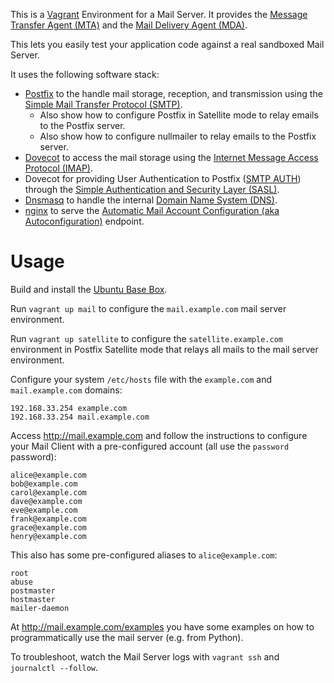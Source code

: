 This is a [Vagrant](https://www.vagrantup.com/) Environment for a Mail Server. It provides the [Message Transfer Agent (MTA)](https://en.wikipedia.org/wiki/Message_transfer_agent) and the [Mail Delivery Agent (MDA)](https://en.wikipedia.org/wiki/Mail_delivery_agent).

This lets you easily test your application code against a real sandboxed Mail Server.

It uses the following software stack:

* [Postfix](http://www.postfix.org/) to the handle mail storage, reception, and transmission using the [Simple Mail Transfer Protocol (SMTP)](https://en.wikipedia.org/wiki/Simple_Mail_Transfer_Protocol).
  * Also show how to configure Postfix in Satellite mode to relay emails to the Postfix server.
  * Also show how to configure nullmailer to relay emails to the Postfix server.
* [Dovecot](http://www.dovecot.org/) to access the mail storage using the [Internet Message Access Protocol (IMAP)](https://en.wikipedia.org/wiki/Internet_Message_Access_Protocol).
* Dovecot for providing User Authentication to Postfix ([SMTP AUTH](https://en.wikipedia.org/wiki/SMTP_Authentication)) through the [Simple Authentication and Security Layer (SASL)](https://en.wikipedia.org/wiki/Simple_Authentication_and_Security_Layer).
* [Dnsmasq](http://thekelleys.org.uk/dnsmasq/doc.html) to handle the internal [Domain Name System (DNS)](https://en.wikipedia.org/wiki/Domain_Name_System).
* [nginx](http://nginx.org/en/) to serve the [Automatic Mail Account Configuration (aka Autoconfiguration)](https://wiki.mozilla.org/Thunderbird:Autoconfiguration:ConfigFileFormat) endpoint.

# Usage

Build and install the [Ubuntu Base Box](https://github.com/rgl/ubuntu-vagrant).

Run `vagrant up mail` to configure the `mail.example.com` mail server environment.

Run `vagrant up satellite` to configure the `satellite.example.com` environment in Postfix Satellite mode that relays all mails to the mail server environment.

Configure your system `/etc/hosts` file with the `example.com` and `mail.example.com` domains:

    192.168.33.254 example.com
    192.168.33.254 mail.example.com

Access http://mail.example.com and follow the instructions to configure your Mail Client with a pre-configured account (all use the `password` password):

    alice@example.com
    bob@example.com
    carol@example.com
    dave@example.com
    eve@example.com
    frank@example.com
    grace@example.com
    henry@example.com

This also has some pre-configured aliases to `alice@example.com`:

    root
    abuse
    postmaster
    hostmaster
    mailer-daemon

At http://mail.example.com/examples you have some examples on how to programmatically use the mail server (e.g. from Python).

To troubleshoot, watch the Mail Server logs with `vagrant ssh` and `journalctl --follow`.
